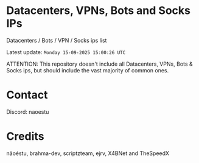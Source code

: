 # Datacenters, VPNs, Bots and Socks IPs
 
Datacenters / Bots / VPN / Socks ips list

Latest update: `Monday 15-09-2025 15:00:26 UTC` 

ATTENTION: This repository doesn't include all Datacenters, VPNs, Bots & Socks ips, 
but should include the vast majority of common ones.

# Contact
Discord: naoestu

# Credits
nãoéstu, brahma-dev, scriptzteam, ejrv, X4BNet and TheSpeedX
